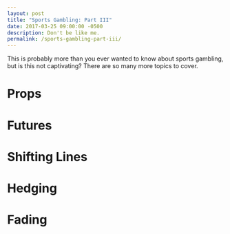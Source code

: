 ```yaml
---
layout: post
title: "Sports Gambling: Part III"
date: 2017-03-25 09:00:00 -0500
description: Don't be like me.
permalink: /sports-gambling-part-iii/
---
```


This is probably more than you ever wanted to know about sports gambling, but is this not captivating? There are so many more topics to cover.

# Props

# Futures

# Shifting Lines

# Hedging

# Fading


